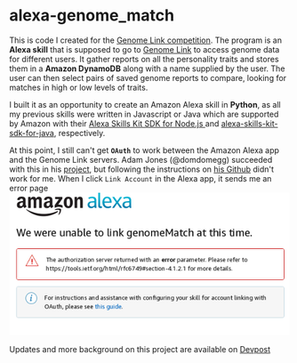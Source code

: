 # alexa-genome_match

This is code I created for the [Genome Link competition](https://genomelink.devpost.com/). The program is an **Alexa skill** that is supposed to go to [Genome Link](https://genomelink.io/) to access genome data for different users.  It gather reports on all the personality traits and stores them in a **Amazon DynamoDB** along with a name supplied by the user.  The user can then select pairs of saved genome reports to compare, looking for matches in high or low levels of traits.

I built it as an opportunity to create an Amazon Alexa skill in **Python**, as all my previous skills were written in Javascript or Java which are supported by Amazon with their [Alexa Skills Kit SDK for Node.js ](https://github.com/alexa/alexa-skills-kit-sdk-for-nodejs) and [alexa-skills-kit-sdk-for-java](https://github.com/alexa/alexa-skills-kit-sdk-for-java), respectively. 

At this point, I still can't get **`OAuth`** to work between the Amazon Alexa app and the Genome Link servers.  Adam Jones (@domdomegg) succeeded with this in his [project](https://devpost.com/software/genome-link-aws-lambda-demo-alexa-skill), but following the instructions on [his Github](https://github.com/domdomegg/genomelink-aws-lambda-demo/blob/master/README.md) didn't work for me.  When I click `Link Account` in the Alexa app, it sends me an error page ![error page image](unableToLink.png)

Updates and more background on this project are available on [Devpost](https://devpost.com/software/genome-match/)
